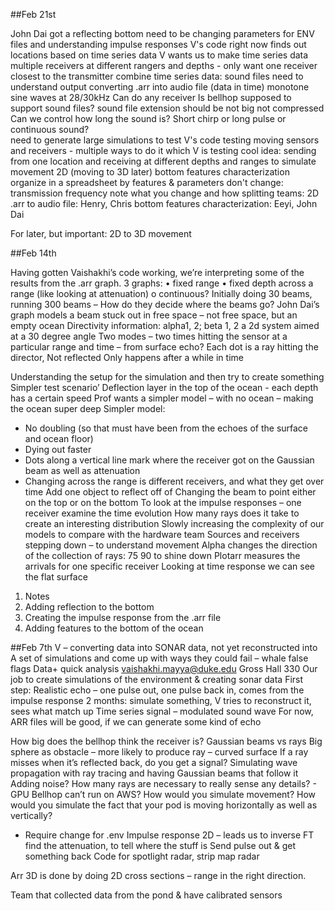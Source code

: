 ##Feb 21st

John Dai got a reflecting bottom 
need to be changing parameters for ENV files and understanding impulse responses 
V's code right now finds out locations based on time series data 
V wants us to make time series data 
multiple receivers at different rangers and depths - only want one receiver closest to the transmitter 
combine time series data: 
sound files 
need to understand output 
converting .arr into audio file (data in time) 
monotone sine waves at 28/30kHz
Can do any receiver 
Is bellhop supposed to support sound files? 
sound file extension should be 
not big 
not compressed  
Can we control how long the sound is? Short chirp or long pulse or continuous sound?  
need to generate large simulations to test V's code 
testing moving sensors and receivers - multiple ways to do it which V is testing 
cool idea: sending from one location and receiving at different depths and ranges to simulate movement 
2D (moving to 3D later) 
bottom features characterization
organize in a spreadsheet by features & parameters 
don't change: transmission frequency
note what you change and how 
splitting teams: 
2D .arr to audio file: Henry, Chris
bottom features characterization: Eeyi, John Dai 

For later, but important: 
2D to 3D 
movement 


##Feb 14th

Having gotten Vaishakhi’s code working, we’re interpreting some of the results from the .arr graph. 
3 graphs:
•	fixed range
•	fixed depth across a range (like looking at attenuation)
o	continuous? 
Initially doing 30 beams, running 300 beams – 
	How do they decide where the beams go? 
	John Dai’s graph models a beam stuck out in free space – not free space, but an empty ocean 
	Directivity information: alpha1, 2; beta 1, 2 a 2d system aimed at a 30 degree angle 
Two modes – two times hitting the sensor at a particular range and time – from surface echo? 
Each dot is a ray hitting the director, 
Not reflected 
Only happens after a while in time 

Understanding the setup for the simulation and then try to create something
Simpler test scenario’
Deflection layer in the top of the ocean  - each depth has a certain speed 
Prof wants a simpler model – with no ocean – making the ocean super deep 
Simpler model: 
-	No doubling (so that must have been from the echoes of the surface and ocean floor)
-	Dying out faster 
-	Dots along a vertical line mark where the receiver got on the Gaussian beam as well as attenuation 
-	Changing across the range is different receivers, and what they get over time 
Add one object to reflect off of 
	Changing the beam to point either on the top or on the bottom 
	To look at the impulse responses – one receiver examine the time evolution 
How many rays does it take to create an interesting distribution 
Slowly increasing the complexity of our models to compare with the hardware team 
Sources and receivers stepping down – to understand movement 
Alpha changes the direction of the collection of rays: 75 90 to shine down 
Plotarr measures the arrivals for one specific receiver 
Looking at time response we can see the flat surface 
1.	Notes
2.	Adding reflection to the bottom
3.	Creating the impulse response from the .arr file 
4.	Adding features to the bottom of the ocean 
		




##Feb 7th
V – converting data into SONAR data, not yet reconstructed into 
A set of simulations and come up with ways they could fail – whale false flags 
Data+ quick analysis 
vaishakhi.mayya@duke.edu  Gross Hall 330 
Our job to create simulations of the environment & creating sonar data 
First step: 
Realistic echo – one pulse out, one pulse back in, comes from the impulse response 
2 months: simulate something, V tries to reconstruct it, sees what match up 
	Time series signal – modulated sound wave 
	For now, ARR files will be good, if we can generate some kind of echo 

How big does the bellhop think the receiver is? Gaussian beams vs rays 
Big sphere as obstacle – more likely to produce ray – curved surface 
If a ray misses when it’s reflected back, do you get a signal? 
Simulating wave propagation with ray tracing and having Gaussian beams that follow it 
Adding noise? 
How many rays are necessary to really sense any details?  - GPU 
Bellhop can’t run on AWS? 
How would you simulate movement? 
How would you simulate the fact that your pod is moving horizontally as well as vertically? 
-	Require change for .env 
Impulse response 2D – leads us to inverse FT find the attenuation, to tell where the stuff is
Send pulse out & get something back 
Code for spotlight radar, strip map radar 

Arr 3D is done by doing 2D cross sections – range in the right direction. 

Team that collected data from the pond & have calibrated sensors


